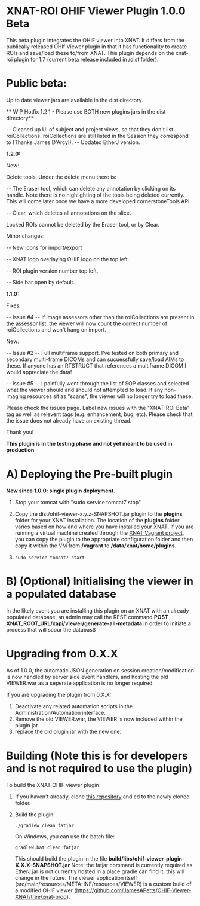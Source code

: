 # XNAT-ROI OHIF Viewer Plugin 1.0.0 Beta #

This beta plugin integrates the OHIF viewer into XNAT. It differs from the publically released OHIf Viewer plugin in that it has functionality to create ROIs and save/load these to/from XNAT.
This plugin depends on the xnat-roi plugin for 1.7 (current beta release included in /dist folder).


# Public beta: #

Up to date viewer jars are available in the dist directory.

** WIP Hotfix 1.2.1 - Please use BOTH new plugins jars in the dist directory**

-- Cleaned up UI of subject and project views, so that they don't list roiCollections. roiCollections are still listed in the Session they correspond to (Thanks James D'Arcy!).
-- Updated EtherJ version.

**1.2.0:**

New:

Delete tools. Under the delete menu there is:

-- The Eraser tool, which can delete any annotation by clicking on its handle. Note there is no highlighting of the tools being deleted currently. This will come later once we have a more developed cornerstoneTools API.

-- Clear, which deletes all annotations on the slice.

Locked ROIs cannot be deleted by the Eraser tool, or by Clear.

Minor changes:

-- New Icons for import/export

-- XNAT logo overlaying OHIF logo on the top left.

-- ROI plugin version number top left.

-- Side bar open by default.


**1.1.0:**

Fixes:

-- Issue #4 -- If image assessors other than the roiCollections are present in the assessor list, the viewer will now count the correct number of roiCollections and won't hang on import.

New:

-- Issue #2 -- Full multiframe support. I've tested on both primary and secondary multi-frame DICOMs and can sucuessfully save/load AIMs to these. If anyone has an RTSTRUCT that references a multiframe DICOM I would appreciate the data!

-- Issue #5 -- I painfully went through the list of SOP classes and selected what the viewer should and should not attempted to load. If any non-imaging resources sit as "scans", the viewer will no longer try to load these.


Please check the issues page. Label new issues with the "XNAT-ROI Beta" tag as well as relevent tags (e.g. enhancement, bug, etc).
Please check that the issue does not already have an existing thread.

Thank you!

**This plugin is in the testing phase and not yet meant to be used in production**

# A) Deploying the Pre-built plugin #

**New since 1.0.0: single plugin deployment.**

1. Stop your tomcat with "sudo service tomcat7 stop"

2. Copy the dist/ohif-viewer-x.y.z-SNAPSHOT.jar plugin to the **plugins** folder for your XNAT installation. The location of the
**plugins** folder varies based on how and where you have installed your XNAT. If you are running
a virtual machine created through the [XNAT Vagrant project](https://bitbucket/xnatdev/xnat-vagrant.git),
you can copy the plugin to the appropriate configuration folder and then copy it within the VM from
**/vagrant** to **/data/xnat/home/plugins**.

5. `sudo service tomcat7 start`

# B) (Optional) Initialising the viewer in a populated database #

In the likely event you are installing this plugin on an XNAT with an already populated database, an admin may call the REST command **POST XNAT_ROOT_URL/xapi/viewer/generate-all-metadata** in order to initiate a process that will scour the databas$

# Upgrading from 0.X.X #

As of 1.0.0, the automatic JSON generation on session creation/modification is now handled by server side event handlers, and hosting the old VIEWER.war as a seperate application is no longer required.

If you are upgrading the plugin from 0.X.X:
1. Deactivate any related automation scripts in the Administration/Automation interface.
2. Remove the old VIEWER.war, the VIEWER is now included within the plugin jar.
3. replace the old plugin jar with the new one.


# Building (Note this is for developers and is not required to use the plugin) #

To build the XNAT OHIF viewer plugin

1. If you haven't already, clone [this repository](https://bitbucket.org/xnatx/ohif-viewer-plugin.git) and cd to the newly cloned folder.

2. Build the plugin:

    `./gradlew clean fatjar`

    On Windows, you can use the batch file:

    `gradlew.bat clean fatjar`

    This should build the plugin in the file **build/libs/ohif-viewer-plugin-X.X.X-SNAPSHOT.jar**
    Note: the fatjar command is currently required as EtherJ.jar is not currently hosted in a place gradle can find it, this will change in the future.
    The viewer application itself (src/main/resources/META-INF/resources/VIEWER) is a custom build of a modified OHIF viewer (https://github.com/JamesAPetts/OHIF-Viewer-XNAT/tree/xnat-prod).


